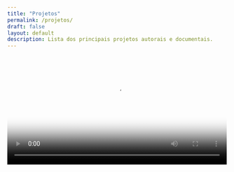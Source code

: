 ```yaml
---
title: "Projetos"
permalink: /projetos/
draft: false
layout: default
description: Lista dos principais projetos autorais e documentais.
---
```


<video width="100%" controls poster="/img/blog/olivetti3.png">
 <source src="/img/blog/Olivetti.mp4" type="video/mp4" alt="Squência de escrita na máquina de escrever" title="Um minuto de escrita.">  
Este vídeo não é suportado pelo seu navegador.
</video>
